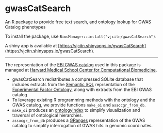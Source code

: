 # gwasCatSearch

An R package to provide free text search, and ontology lookup for GWAS Catalog phenotypes

To install the package, use `BiocManager::install("vjcitn/gwasCatSearch")`.

A shiny app is available at [https://vjcitn.shinyapps.io/gwasCatSearch](https://vjcitn.shinyapps.io/gwasCatSearch).

---

The representation of the [EBI GWAS catalog](https://www.ebi.ac.uk/gwas/) used
in this package is managed at [Harvard Medical School Center for Computational Biomedicine](https://github.com/ccb-hms/GWASCatalogSearchDB).

- gwasCatSearch redistributes a compressed SQLite database that includes
extracts from the [Semantic SQL](https://github.com/INCATools/semantic-sql) reprsentation of the [Experimental Factor Ontology](https://www.ebi.ac.uk/efo/),
along with extracts from the EBI GWAS catalog.
- To leverage existing R programming methods with the ontology and the
GWAS catalog, we provide functions `make_oi` and `assocgr_from_db`.
- `make_oi` produces an [ontologyIndex](https://cran.r-project.org/web/packages/ontologyIndex/index.html) to simplify visualization and traversal of ontological hierarchies.
- `assocgr_from_db` produces a [GRanges](https://bioconductor.org/packages/devel/bioc/vignettes/GenomicRanges/inst/doc/GenomicRangesIntroduction.html) representation of the GWAS catalog to simplify interrogation of GWAS hits in genomic coordinates.
